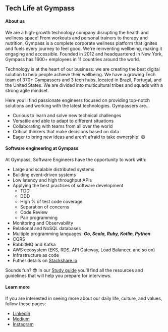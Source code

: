
## Tech Life at Gympass

#### About us

We are a high-growth technology company disrupting the health and wellness space! From workouts and personal trainers to therapy and nutrition, Gympass is a complete corporate wellness platform that ignites and fuels every journey to feel good. We're reinventing wellbeing, making it engaging and accessible. Founded in 2012 and headquartered in New York, Gympass has 1600+ employees in 11 countries around the world. 

Technology is at the heart of our business: we are creating the best digital solution to help people achieve their wellbeing. We have a growing Tech team of 370+ Gympassers and 3 tech hubs, located in Brazil, Portugal, and the United States. We are divided into multicultural tribes and squads with a strong agile mindset. 

Here you’ll find passionate engineers focused on providing top-notch solutions and working with the latest technologies. Gympassers are…
- Curious to learn and solve new technical challenges 
- Versatile and able to adapt to different situations 
- Collaborating with teams from all over the world
- Critical thinkers that make decisions based on data
- Eager to bring new ideas and aren’t afraid to take ownership! 😄

#### Software engineering at Gympass

At Gympass, Software Engineers have the opportunity to work with:

- Large and scalable distributed systems
- Building event-driven systems
- Low latency and high throughput APIs
- Applying the best practices of software development
    - TDD
    - DDD
    - High % of test code coverage
    - Separation of concerns
    - Code Review
    - Pair programming
- Monitoring and Observability
- Relational and NoSQL databases
- Multiple programming languages: __*Go, Scala, Ruby, Kotlin, Python*__
- CQRS
- RabbitMQ and Kafka
- AWS ecosystem (EKS, RDS, API Gateway, Load Balancer, and so on)
- Infrastructure as code
- Futher details on [Stackshare.io](https://stackshare.io/gympass/gympass)

Sounds fun? 😎 In our [Study guide](interview-study-guide/README.md) you’ll find all the resources and guidelines that will help you prepare for interviews.

#### Learn more
If you are interested in seeing more about our daily life, culture, and values, follow these pages: 
* [Linkedin](https://www.linkedin.com/company/2624908/admin/)
* [Medium](https://medium.com/gympass)
* [Instagram](https://www.instagram.com/gympasscareers)

